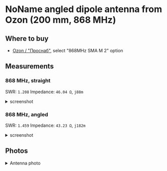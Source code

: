 # NoName angled dipole antenna from Ozon (200 mm, 868 MHz)

## Where to buy

- [Ozon / "Проснаб"](https://www.ozon.ru/product/antenna-868-mgts-lora-lorawan-2sht-upakovka-1847411655/), select "868MHz SMA M 2" option

## Measurements

### 868 MHz, straight

SWR: `1.208`
Impedance: `46.04 Ω`, `j88m`

<details>
<summary>screenshot</summary>

![measurements in straight position](images/01_straight.png)

</details>

### 868 MHz, angled

SWR: `1.459`
Impedance: `43.23 Ω`, `j182m`

<details>
<summary>screenshot</summary>

![measurements in angled position](images/02_angled_90_deg.png)

</details>

## Photos

<details>
<summary>Antenna photo</summary>

![photo](images/00_photo.jpg)

</details>
